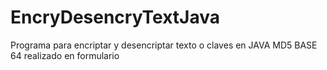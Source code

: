 # EncryDesencryTextJava
Programa para encriptar y desencriptar texto o claves en JAVA MD5 BASE 64 realizado en formulario 
